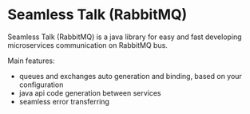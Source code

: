 # Seamless Talk (RabbitMQ)

Seamless Talk (RabbitMQ) is a java library for easy and fast developing microservices communication on RabbitMQ bus.

Main features:

* queues and exchanges auto generation and binding, based on your configuration
* java api code generation between services
* seamless error transferring


